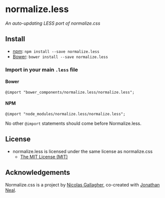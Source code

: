 normalize.less
==============

*An auto-updating LESS port of normalize.css*

## Install
* [npm](http://npmjs.org/): `npm install --save normalize.less`
* [Bower](http://bower.io/): `bower install --save normalize.less`

### Import in your main `.less` file
#### Bower
    @import "bower_components/normalize.less/normalize.less";

#### NPM
    @import "node_modules/normalize.less/normalize.less";

No other `@import` statements should come before Normalize.less.

## License
* normalize.less is licensed under the same license as normalize.css
  * [The MIT License (MIT)](http://opensource.org/licenses/MIT)

## Acknowledgements
Normalize.css is a project by [Nicolas Gallagher](https://github.com/necolas),
co-created with [Jonathan Neal](https://github.com/jonathantneal).
